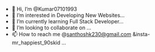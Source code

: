 - 👋 Hi, I’m @Kumar07101993
- 👀 I’m interested in Developing New Websites...
- 🌱 I’m currently learning Full Stack Developer...
- 💞️ I’m looking to collaborate on ...
- 📫 How to reach me @santhoshk230@gmail.com &insta- mr_happiest_90skid ...
<!---
Kumar07101993/Kumar07101993 is a ✨ special ✨ repository because its `README.md` (this file) appears on your GitHub profile.
You can click the Preview link to take a look at your changes.
--->
